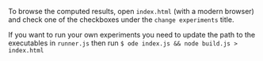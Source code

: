 To browse the computed results, open `index.html` (with a modern browser) and check one of the checkboxes under the `change experiments` title.

If you want to run your own experiments you need to update the path to the executables in `runner.js` then run `$ ode index.js && node build.js > index.html`
